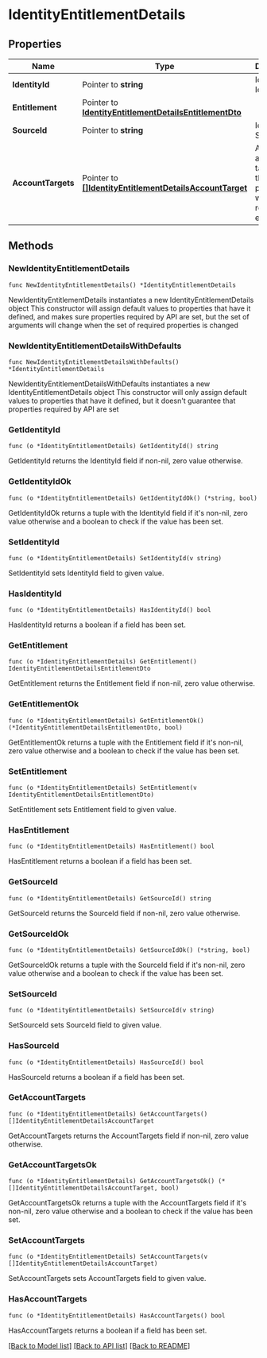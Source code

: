 # IdentityEntitlementDetails

## Properties

Name | Type | Description | Notes
------------ | ------------- | ------------- | -------------
**IdentityId** | Pointer to **string** | Id of Identity | [optional] 
**Entitlement** | Pointer to [**IdentityEntitlementDetailsEntitlementDto**](IdentityEntitlementDetailsEntitlementDto.md) |  | [optional] 
**SourceId** | Pointer to **string** | Id of Source | [optional] 
**AccountTargets** | Pointer to [**[]IdentityEntitlementDetailsAccountTarget**](IdentityEntitlementDetailsAccountTarget.md) | A list of account targets on the identity provisioned with the requested entitlement. | [optional] 

## Methods

### NewIdentityEntitlementDetails

`func NewIdentityEntitlementDetails() *IdentityEntitlementDetails`

NewIdentityEntitlementDetails instantiates a new IdentityEntitlementDetails object
This constructor will assign default values to properties that have it defined,
and makes sure properties required by API are set, but the set of arguments
will change when the set of required properties is changed

### NewIdentityEntitlementDetailsWithDefaults

`func NewIdentityEntitlementDetailsWithDefaults() *IdentityEntitlementDetails`

NewIdentityEntitlementDetailsWithDefaults instantiates a new IdentityEntitlementDetails object
This constructor will only assign default values to properties that have it defined,
but it doesn't guarantee that properties required by API are set

### GetIdentityId

`func (o *IdentityEntitlementDetails) GetIdentityId() string`

GetIdentityId returns the IdentityId field if non-nil, zero value otherwise.

### GetIdentityIdOk

`func (o *IdentityEntitlementDetails) GetIdentityIdOk() (*string, bool)`

GetIdentityIdOk returns a tuple with the IdentityId field if it's non-nil, zero value otherwise
and a boolean to check if the value has been set.

### SetIdentityId

`func (o *IdentityEntitlementDetails) SetIdentityId(v string)`

SetIdentityId sets IdentityId field to given value.

### HasIdentityId

`func (o *IdentityEntitlementDetails) HasIdentityId() bool`

HasIdentityId returns a boolean if a field has been set.

### GetEntitlement

`func (o *IdentityEntitlementDetails) GetEntitlement() IdentityEntitlementDetailsEntitlementDto`

GetEntitlement returns the Entitlement field if non-nil, zero value otherwise.

### GetEntitlementOk

`func (o *IdentityEntitlementDetails) GetEntitlementOk() (*IdentityEntitlementDetailsEntitlementDto, bool)`

GetEntitlementOk returns a tuple with the Entitlement field if it's non-nil, zero value otherwise
and a boolean to check if the value has been set.

### SetEntitlement

`func (o *IdentityEntitlementDetails) SetEntitlement(v IdentityEntitlementDetailsEntitlementDto)`

SetEntitlement sets Entitlement field to given value.

### HasEntitlement

`func (o *IdentityEntitlementDetails) HasEntitlement() bool`

HasEntitlement returns a boolean if a field has been set.

### GetSourceId

`func (o *IdentityEntitlementDetails) GetSourceId() string`

GetSourceId returns the SourceId field if non-nil, zero value otherwise.

### GetSourceIdOk

`func (o *IdentityEntitlementDetails) GetSourceIdOk() (*string, bool)`

GetSourceIdOk returns a tuple with the SourceId field if it's non-nil, zero value otherwise
and a boolean to check if the value has been set.

### SetSourceId

`func (o *IdentityEntitlementDetails) SetSourceId(v string)`

SetSourceId sets SourceId field to given value.

### HasSourceId

`func (o *IdentityEntitlementDetails) HasSourceId() bool`

HasSourceId returns a boolean if a field has been set.

### GetAccountTargets

`func (o *IdentityEntitlementDetails) GetAccountTargets() []IdentityEntitlementDetailsAccountTarget`

GetAccountTargets returns the AccountTargets field if non-nil, zero value otherwise.

### GetAccountTargetsOk

`func (o *IdentityEntitlementDetails) GetAccountTargetsOk() (*[]IdentityEntitlementDetailsAccountTarget, bool)`

GetAccountTargetsOk returns a tuple with the AccountTargets field if it's non-nil, zero value otherwise
and a boolean to check if the value has been set.

### SetAccountTargets

`func (o *IdentityEntitlementDetails) SetAccountTargets(v []IdentityEntitlementDetailsAccountTarget)`

SetAccountTargets sets AccountTargets field to given value.

### HasAccountTargets

`func (o *IdentityEntitlementDetails) HasAccountTargets() bool`

HasAccountTargets returns a boolean if a field has been set.


[[Back to Model list]](../README.md#documentation-for-models) [[Back to API list]](../README.md#documentation-for-api-endpoints) [[Back to README]](../README.md)



